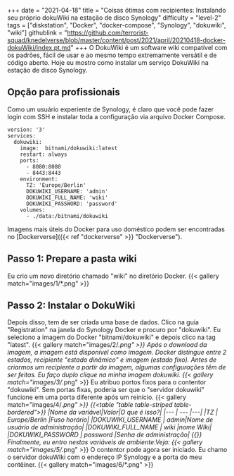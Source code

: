 +++
date = "2021-04-18"
title = "Coisas ótimas com recipientes: Instalando seu próprio dokuWiki na estação de disco Synology"
difficulty = "level-2"
tags = ["diskstation", "Docker", "docker-compose", "Synology", "dokuwiki", "wiki"]
githublink = "https://github.com/terrorist-squad/knedelverse/blob/master/content/post/2021/april/20210418-docker-dokuWiki/index.pt.md"
+++
O DokuWiki é um software wiki compatível com os padrões, fácil de usar e ao mesmo tempo extremamente versátil e de código aberto. Hoje eu mostro como instalar um serviço DokuWiki na estação de disco Synology.
## Opção para profissionais
Como um usuário experiente de Synology, é claro que você pode fazer login com SSH e instalar toda a configuração via arquivo Docker Compose.
```
version: '3'
services:
  dokuwiki:
    image:  bitnami/dokuwiki:latest
    restart: always
    ports:
      - 8080:8080
      - 8443:8443
    environment:
      TZ: 'Europe/Berlin'
      DOKUWIKI_USERNAME: 'admin'
      DOKUWIKI_FULL_NAME: 'wiki'
      DOKUWIKI_PASSWORD: 'password'
    volumes:
      - ./data:/bitnami/dokuwiki

```
Imagens mais úteis do Docker para uso doméstico podem ser encontradas no [Dockerverse]({{< ref "dockerverse" >}} "Dockerverse").
## Passo 1: Prepare a pasta wiki
Eu crio um novo diretório chamado "wiki" no diretório Docker.
{{< gallery match="images/1/*.png" >}}

## Passo 2: Instalar o DokuWiki
Depois disso, tem de ser criada uma base de dados. Clico na guia "Registration" na janela do Synology Docker e procuro por "dokuwiki". Eu seleciono a imagem do Docker "bitnami/dokuwiki" e depois clico na tag "latest".
{{< gallery match="images/2/*.png" >}}
Após o download da imagem, a imagem está disponível como imagem. Docker distingue entre 2 estados, recipiente "estado dinâmico" e imagem (estado fixo). Antes de criarmos um recipiente a partir da imagem, algumas configurações têm de ser feitas. Eu faço duplo clique na minha imagem dokuwiki.
{{< gallery match="images/3/*.png" >}}
Eu atribuo portos fixos para o contentor "dokuwiki". Sem portas fixas, poderia ser que o "servidor dokuwiki" funcione em uma porta diferente após um reinício.
{{< gallery match="images/4/*.png" >}}
{{<table "table table-striped table-bordered">}}
|Nome da variável|Valor|O que é isso?|
|--- | --- |---|
|TZ	| Europe/Berlin	|Fuso horário|
|DOKUWIKI_USERNAME	| admin|Nome de usuário de administração|
|DOKUWIKI_FULL_NAME |	wiki	|nome WIki|
|DOKUWIKI_PASSWORD	| password	|Senha de administração|
{{</table>}}
Finalmente, eu entro nestas variáveis de ambiente:Veja:
{{< gallery match="images/5/*.png" >}}
O contentor pode agora ser iniciado. Eu chamo o servidor dokuWIki com o endereço IP Synology e a porta do meu contêiner.
{{< gallery match="images/6/*.png" >}}


